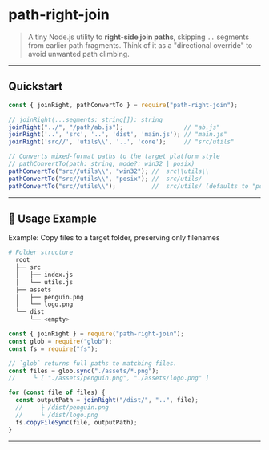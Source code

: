 # path-right-join

> A tiny Node.js utility to **right-side join paths**, skipping `..` segments from earlier path fragments. Think of it as a "directional override" to avoid unwanted path climbing.

---

## Quickstart
```js
const { joinRight, pathConvertTo } = require("path-right-join");

// joinRight(...segments: string[]): string
joinRight("../", "/path/ab.js");                 // "ab.js"
joinRight('..', 'src', '..', 'dist', 'main.js'); // "main.js"
joinRight('src//', 'utils\\', '..', 'core');     // "src/utils"

// Converts mixed-format paths to the target platform style
// pathConvertTo(path: string, mode?: win32 | posix)
pathConvertTo("src//utils\\", "win32"); //  src\\utils\\
pathConvertTo("src//utils\\", "posix"); //  src/utils/
pathConvertTo("src//utils\\");          //  src/utils/ (defaults to "posix")
```

---

## 🔧 Usage Example
Example: Copy files to a target folder, preserving only filenames

```sh
# Folder structure
  root
  ├── src
  │   ├── index.js
  │   └── utils.js
  ├── assets
  │   ├── penguin.png
  │   └── logo.png
  └── dist
      └── <empty>
```


```js
const { joinRight } = require("path-right-join");
const glob = require("glob");
const fs = require("fs");

// `glob` returns full paths to matching files.
const files = glob.sync("./assets/*.png");
//     └ [ "./assets/penguin.png", "./assets/logo.png" ]

for (const file of files) {
  const outputPath = joinRight("/dist/", "..", file);
  //     ├ /dist/penguin.png
  //     └ /dist/logo.png
  fs.copyFileSync(file, outputPath);
}
```

---